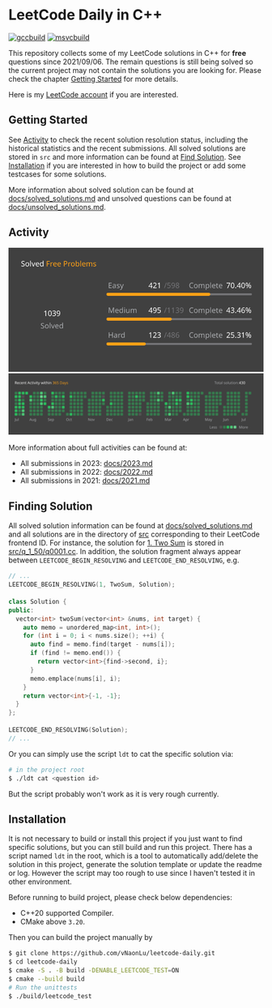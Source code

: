 # LeetCode Daily in C++

[![gccbuild](https://github.com/vNaonLu/Daily_LeetCode/actions/workflows/gcc.yml/badge.svg)](https://github.com/vNaonLu/leetcode-daily/actions) [![msvcbuild](https://github.com/vNaonLu/Daily_LeetCode/actions/workflows/msvc.yml/badge.svg)](https://github.com/vNaonLu/leetcode-daily/actions)

This repository collects some of my LeetCode solutions in C++ for **free** questions since 2021/09/06. The remain questions is still being solved so the current project may not contain the solutions you are looking for. Please check the chapter [Getting Started](#getting-started) for more details.

Here is my [LeetCode account](https://leetcode.com/naon/) if you are interested.

## Getting Started

See [Activity](#activity) to check the recent solution resolution status, including the historical statistics and the recent submissions.
All solved solutions are stored in `src` and more information can be found at [Find Solution](#finding-solution).
See [Installation](#installation) if you are interested in how to build the project or add some testcases for some solutions.

More information about solved solution can be found at [docs/solved_solutions.md](./docs/solved_solutions.md) and unsolved questions can be found at [docs/unsolved_solutions.md](./docs/unsolved_solutions.md).

## Activity

![progress](./docs/assets/progress.svg)
![activity](./docs/assets/recent_activity.svg)

More information about full activities can be found at:

- All submissions in 2023: [docs/2023.md](./docs/2023.md)
- All submissions in 2022: [docs/2022.md](./docs/2022.md)
- All submissions in 2021: [docs/2021.md](./docs/2021.md)

## Finding Solution

All solved solution information can be found at [docs/solved_solutions.md](./docs/solved_solutions.md) and all solutions are in the directory of [src](./src) corresponding to their LeetCode frontend ID. For instance, the solution for [1. Two Sum](https://leetcode.com/problems/two-sum/) is stored in [src/q_1_50/q0001.cc](./src/q_1_50/q0001.cc). In addition, the solution fragment always appear between `LEETCODE_BEGIN_RESOLVING` and `LEETCODE_END_RESOLVING`, e.g.

```cpp
// ...
LEETCODE_BEGIN_RESOLVING(1, TwoSum, Solution);

class Solution {
public:
  vector<int> twoSum(vector<int> &nums, int target) {
    auto memo = unordered_map<int, int>();
    for (int i = 0; i < nums.size(); ++i) {
      auto find = memo.find(target - nums[i]);
      if (find != memo.end()) {
        return vector<int>{find->second, i};
      }
      memo.emplace(nums[i], i);
    }
    return vector<int>{-1, -1};
  }
};

LEETCODE_END_RESOLVING(Solution);
// ...
```
 Or you can simply use the script `ldt` to cat the specific solution via:
```sh
# in the project root
$ ./ldt cat <question id>
```
But the script probably won't work as it is very rough currently.

## Installation
It is not necessary to build or install this project if you just want to find specific solutions, but you can still build and run this project. 
There has a script named `ldt` in the root, which is a tool to automatically add/delete the solution in this project, generate the solution template or update the readme or log. However the script may too rough to use since I haven't tested it in other environment.

Before running to build project, please check below dependencies:
 - C++20 supported Compiler.
 - CMake above `3.20`.

Then you can build the project manually by

``` sh
$ git clone https://github.com/vNaonLu/leetcode-daily.git
$ cd leetcode-daily
$ cmake -S . -B build -DENABLE_LEETCODE_TEST=ON
$ cmake --build build
# Run the unittests
$ ./build/leetcode_test
```

